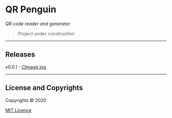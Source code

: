 # QR Penguin

_QR code reader and generator_

> Project under construction

---

## Releases

v0.0.1 - [Chnage log](CHANGELOG.md)

---

## License and Copyrights

Copyrights &copy; 2020

[MIT Licence](LICENSE)
